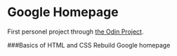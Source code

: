 # Google Homepage

First personel project through [the Odin Project](http://www.theodinproject.com/web-development-101/html-css?ref=lnav).

###Basics of HTML and CSS
Rebuild Google homepage
